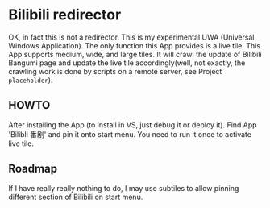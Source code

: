 Bilibili redirector
===
OK, in fact this is not a redirector. This is my experimental UWA (Universal Windows Application). The only function this App provides is a live tile. This App supports medium, wide, and large tiles. It will crawl the update of Bilibili Bangumi page and update the live tile accordingly(well, not exactly, the crawling work is done by scripts on a remote server, see Project `placeholder`).

HOWTO
---------
After installing the App (to install in VS, just debug it or deploy it). Find App 'Bilibli 番剧' and pin it onto start menu. You need to run it once to activate live tile.

Roadmap
---------
If I have really really nothing to do, I may use subtiles to allow pinning different section of Bilibili on start  menu.
